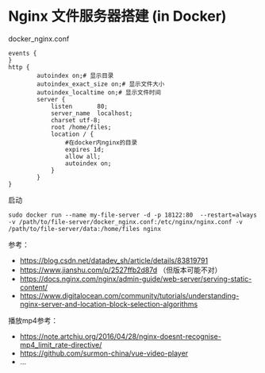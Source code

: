 # Nginx 文件服务器搭建 (in Docker)

docker_nginx.conf
```text
events {
}
http {
        autoindex on;# 显示目录
        autoindex_exact_size on;# 显示文件大小
        autoindex_localtime on;# 显示文件时间
        server {
            listen       80;
            server_name  localhost;
            charset utf-8;
            root /home/files;
            location / {
                #在docker内nginx的目录
                expires 1d;
                allow all;
                autoindex on;
            }
        }
}
```

启动
```shell
sudo docker run --name my-file-server -d -p 18122:80  --restart=always -v /path/to/file-server/docker_nginx.conf:/etc/nginx/nginx.conf -v /path/to/file-server/data:/home/files nginx
```

参考：
* https://blog.csdn.net/datadev_sh/article/details/83819791
* https://www.jianshu.com/p/2527ffb2d87d （但版本可能不对）
* https://docs.nginx.com/nginx/admin-guide/web-server/serving-static-content/
* https://www.digitalocean.com/community/tutorials/understanding-nginx-server-and-location-block-selection-algorithms

播放mp4参考：
* https://note.artchiu.org/2016/04/28/nginx-doesnt-recognise-mp4_limit_rate-directive/
* https://github.com/surmon-china/vue-video-player
* ...
